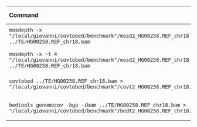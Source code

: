 | Command | Mean [s] | Min [s] | Max [s] | Relative |
|:---|---:|---:|---:|---:|
| `mosdepth -x "/local/giovanni/covtobed/benchmark"/mosd2_HG00258.REF_chr18 ../TE/HG00258.REF_chr18.bam` | 10.144 ± 0.177 | 9.860 | 10.310 | 1.24 ± 0.04 |
| `mosdepth -x -t 4 "/local/giovanni/covtobed/benchmark"/mosd2_HG00258.REF_chr18 ../TE/HG00258.REF_chr18.bam` | 8.154 ± 0.218 | 7.885 | 8.410 | 1.00 |
| `covtobed ../TE/HG00258.REF_chr18.bam > "/local/giovanni/covtobed/benchmark"/covt2_HG00258.REF_chr18.bed` | 32.654 ± 1.230 | 31.418 | 34.061 | 4.00 ± 0.18 |
| `bedtools genomecov -bga -ibam ../TE/HG00258.REF_chr18.bam > "/local/giovanni/covtobed/benchmark"/bedt2_HG00258.REF_chr18.bed` | 84.882 ± 1.210 | 83.370 | 86.689 | 10.41 ± 0.32 |
